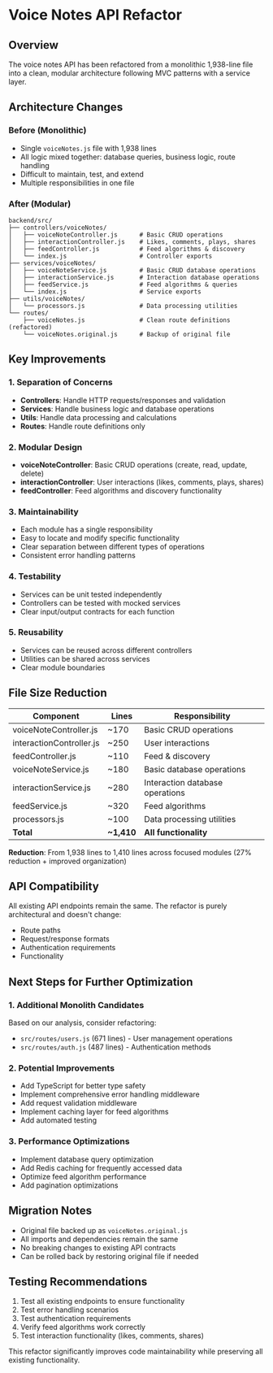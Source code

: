 # Voice Notes API Refactor

## Overview

The voice notes API has been refactored from a monolithic 1,938-line file into a clean, modular architecture following MVC patterns with a service layer.

## Architecture Changes

### Before (Monolithic)
- Single `voiceNotes.js` file with 1,938 lines
- All logic mixed together: database queries, business logic, route handling
- Difficult to maintain, test, and extend
- Multiple responsibilities in one file

### After (Modular)
```
backend/src/
├── controllers/voiceNotes/
│   ├── voiceNoteController.js      # Basic CRUD operations
│   ├── interactionController.js    # Likes, comments, plays, shares
│   ├── feedController.js           # Feed algorithms & discovery
│   └── index.js                    # Controller exports
├── services/voiceNotes/
│   ├── voiceNoteService.js         # Basic CRUD database operations
│   ├── interactionService.js       # Interaction database operations
│   ├── feedService.js              # Feed algorithms & queries
│   └── index.js                    # Service exports
├── utils/voiceNotes/
│   └── processors.js               # Data processing utilities
└── routes/
    ├── voiceNotes.js               # Clean route definitions (refactored)
    └── voiceNotes.original.js      # Backup of original file
```

## Key Improvements

### 1. Separation of Concerns
- **Controllers**: Handle HTTP requests/responses and validation
- **Services**: Handle business logic and database operations
- **Utils**: Handle data processing and calculations
- **Routes**: Handle route definitions only

### 2. Modular Design
- **voiceNoteController**: Basic CRUD operations (create, read, update, delete)
- **interactionController**: User interactions (likes, comments, plays, shares)
- **feedController**: Feed algorithms and discovery functionality

### 3. Maintainability
- Each module has a single responsibility
- Easy to locate and modify specific functionality
- Clear separation between different types of operations
- Consistent error handling patterns

### 4. Testability
- Services can be unit tested independently
- Controllers can be tested with mocked services
- Clear input/output contracts for each function

### 5. Reusability
- Services can be reused across different controllers
- Utilities can be shared across services
- Clear module boundaries

## File Size Reduction

| Component | Lines | Responsibility |
|-----------|--------|----------------|
| voiceNoteController.js | ~170 | Basic CRUD operations |
| interactionController.js | ~250 | User interactions |
| feedController.js | ~110 | Feed & discovery |
| voiceNoteService.js | ~180 | Basic database operations |
| interactionService.js | ~280 | Interaction database operations |
| feedService.js | ~320 | Feed algorithms |
| processors.js | ~100 | Data processing utilities |
| **Total** | **~1,410** | **All functionality** |

**Reduction**: From 1,938 lines to 1,410 lines across focused modules (27% reduction + improved organization)

## API Compatibility

All existing API endpoints remain the same. The refactor is purely architectural and doesn't change:
- Route paths
- Request/response formats
- Authentication requirements
- Functionality

## Next Steps for Further Optimization

### 1. Additional Monolith Candidates
Based on our analysis, consider refactoring:
- `src/routes/users.js` (671 lines) - User management operations
- `src/routes/auth.js` (487 lines) - Authentication methods

### 2. Potential Improvements
- Add TypeScript for better type safety
- Implement comprehensive error handling middleware
- Add request validation middleware
- Implement caching layer for feed algorithms
- Add automated testing

### 3. Performance Optimizations
- Implement database query optimization
- Add Redis caching for frequently accessed data
- Optimize feed algorithm performance
- Add pagination optimizations

## Migration Notes

- Original file backed up as `voiceNotes.original.js`
- All imports and dependencies remain the same
- No breaking changes to existing API contracts
- Can be rolled back by restoring original file if needed

## Testing Recommendations

1. Test all existing endpoints to ensure functionality
2. Test error handling scenarios
3. Test authentication requirements
4. Verify feed algorithms work correctly
5. Test interaction functionality (likes, comments, shares)

This refactor significantly improves code maintainability while preserving all existing functionality. 